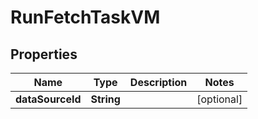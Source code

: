

# RunFetchTaskVM


## Properties

| Name | Type | Description | Notes |
|------------ | ------------- | ------------- | -------------|
|**dataSourceId** | **String** |  |  [optional] |



